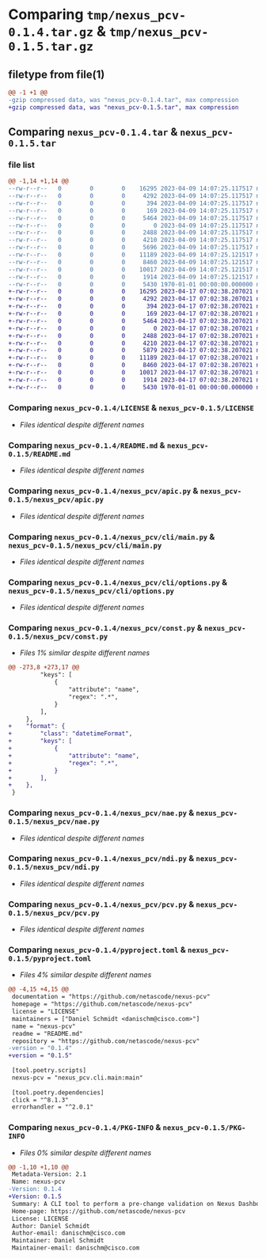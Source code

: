 # Comparing `tmp/nexus_pcv-0.1.4.tar.gz` & `tmp/nexus_pcv-0.1.5.tar.gz`

## filetype from file(1)

```diff
@@ -1 +1 @@
-gzip compressed data, was "nexus_pcv-0.1.4.tar", max compression
+gzip compressed data, was "nexus_pcv-0.1.5.tar", max compression
```

## Comparing `nexus_pcv-0.1.4.tar` & `nexus_pcv-0.1.5.tar`

### file list

```diff
@@ -1,14 +1,14 @@
--rw-r--r--   0        0        0    16295 2023-04-09 14:07:25.117517 nexus_pcv-0.1.4/LICENSE
--rw-r--r--   0        0        0     4292 2023-04-09 14:07:25.117517 nexus_pcv-0.1.4/README.md
--rw-r--r--   0        0        0      394 2023-04-09 14:07:25.117517 nexus_pcv-0.1.4/nexus_pcv/__init__.py
--rw-r--r--   0        0        0      169 2023-04-09 14:07:25.117517 nexus_pcv-0.1.4/nexus_pcv/__main__.py
--rw-r--r--   0        0        0     5464 2023-04-09 14:07:25.117517 nexus_pcv-0.1.4/nexus_pcv/apic.py
--rw-r--r--   0        0        0        0 2023-04-09 14:07:25.117517 nexus_pcv-0.1.4/nexus_pcv/cli/__init__.py
--rw-r--r--   0        0        0     2488 2023-04-09 14:07:25.117517 nexus_pcv-0.1.4/nexus_pcv/cli/main.py
--rw-r--r--   0        0        0     4210 2023-04-09 14:07:25.117517 nexus_pcv-0.1.4/nexus_pcv/cli/options.py
--rw-r--r--   0        0        0     5696 2023-04-09 14:07:25.117517 nexus_pcv-0.1.4/nexus_pcv/const.py
--rw-r--r--   0        0        0    11189 2023-04-09 14:07:25.121517 nexus_pcv-0.1.4/nexus_pcv/nae.py
--rw-r--r--   0        0        0     8460 2023-04-09 14:07:25.121517 nexus_pcv-0.1.4/nexus_pcv/ndi.py
--rw-r--r--   0        0        0    10017 2023-04-09 14:07:25.121517 nexus_pcv-0.1.4/nexus_pcv/pcv.py
--rw-r--r--   0        0        0     1914 2023-04-09 14:07:25.121517 nexus_pcv-0.1.4/pyproject.toml
--rw-r--r--   0        0        0     5430 1970-01-01 00:00:00.000000 nexus_pcv-0.1.4/PKG-INFO
+-rw-r--r--   0        0        0    16295 2023-04-17 07:02:38.207021 nexus_pcv-0.1.5/LICENSE
+-rw-r--r--   0        0        0     4292 2023-04-17 07:02:38.207021 nexus_pcv-0.1.5/README.md
+-rw-r--r--   0        0        0      394 2023-04-17 07:02:38.207021 nexus_pcv-0.1.5/nexus_pcv/__init__.py
+-rw-r--r--   0        0        0      169 2023-04-17 07:02:38.207021 nexus_pcv-0.1.5/nexus_pcv/__main__.py
+-rw-r--r--   0        0        0     5464 2023-04-17 07:02:38.207021 nexus_pcv-0.1.5/nexus_pcv/apic.py
+-rw-r--r--   0        0        0        0 2023-04-17 07:02:38.207021 nexus_pcv-0.1.5/nexus_pcv/cli/__init__.py
+-rw-r--r--   0        0        0     2488 2023-04-17 07:02:38.207021 nexus_pcv-0.1.5/nexus_pcv/cli/main.py
+-rw-r--r--   0        0        0     4210 2023-04-17 07:02:38.207021 nexus_pcv-0.1.5/nexus_pcv/cli/options.py
+-rw-r--r--   0        0        0     5879 2023-04-17 07:02:38.207021 nexus_pcv-0.1.5/nexus_pcv/const.py
+-rw-r--r--   0        0        0    11189 2023-04-17 07:02:38.207021 nexus_pcv-0.1.5/nexus_pcv/nae.py
+-rw-r--r--   0        0        0     8460 2023-04-17 07:02:38.207021 nexus_pcv-0.1.5/nexus_pcv/ndi.py
+-rw-r--r--   0        0        0    10017 2023-04-17 07:02:38.207021 nexus_pcv-0.1.5/nexus_pcv/pcv.py
+-rw-r--r--   0        0        0     1914 2023-04-17 07:02:38.207021 nexus_pcv-0.1.5/pyproject.toml
+-rw-r--r--   0        0        0     5430 1970-01-01 00:00:00.000000 nexus_pcv-0.1.5/PKG-INFO
```

### Comparing `nexus_pcv-0.1.4/LICENSE` & `nexus_pcv-0.1.5/LICENSE`

 * *Files identical despite different names*

### Comparing `nexus_pcv-0.1.4/README.md` & `nexus_pcv-0.1.5/README.md`

 * *Files identical despite different names*

### Comparing `nexus_pcv-0.1.4/nexus_pcv/apic.py` & `nexus_pcv-0.1.5/nexus_pcv/apic.py`

 * *Files identical despite different names*

### Comparing `nexus_pcv-0.1.4/nexus_pcv/cli/main.py` & `nexus_pcv-0.1.5/nexus_pcv/cli/main.py`

 * *Files identical despite different names*

### Comparing `nexus_pcv-0.1.4/nexus_pcv/cli/options.py` & `nexus_pcv-0.1.5/nexus_pcv/cli/options.py`

 * *Files identical despite different names*

### Comparing `nexus_pcv-0.1.4/nexus_pcv/const.py` & `nexus_pcv-0.1.5/nexus_pcv/const.py`

 * *Files 1% similar despite different names*

```diff
@@ -273,8 +273,17 @@
         "keys": [
             {
                 "attribute": "name",
                 "regex": ".*",
             }
         ],
     },
+    "format": {
+        "class": "datetimeFormat",
+        "keys": [
+            {
+                "attribute": "name",
+                "regex": ".*",
+            }
+        ],
+    },
 }
```

### Comparing `nexus_pcv-0.1.4/nexus_pcv/nae.py` & `nexus_pcv-0.1.5/nexus_pcv/nae.py`

 * *Files identical despite different names*

### Comparing `nexus_pcv-0.1.4/nexus_pcv/ndi.py` & `nexus_pcv-0.1.5/nexus_pcv/ndi.py`

 * *Files identical despite different names*

### Comparing `nexus_pcv-0.1.4/nexus_pcv/pcv.py` & `nexus_pcv-0.1.5/nexus_pcv/pcv.py`

 * *Files identical despite different names*

### Comparing `nexus_pcv-0.1.4/pyproject.toml` & `nexus_pcv-0.1.5/pyproject.toml`

 * *Files 4% similar despite different names*

```diff
@@ -4,15 +4,15 @@
 documentation = "https://github.com/netascode/nexus-pcv"
 homepage = "https://github.com/netascode/nexus-pcv"
 license = "LICENSE"
 maintainers = ["Daniel Schmidt <danischm@cisco.com>"]
 name = "nexus-pcv"
 readme = "README.md"
 repository = "https://github.com/netascode/nexus-pcv"
-version = "0.1.4"
+version = "0.1.5"
 
 [tool.poetry.scripts]
 nexus-pcv = "nexus_pcv.cli.main:main"
 
 [tool.poetry.dependencies]
 click = "^8.1.3"
 errorhandler = "^2.0.1"
```

### Comparing `nexus_pcv-0.1.4/PKG-INFO` & `nexus_pcv-0.1.5/PKG-INFO`

 * *Files 0% similar despite different names*

```diff
@@ -1,10 +1,10 @@
 Metadata-Version: 2.1
 Name: nexus-pcv
-Version: 0.1.4
+Version: 0.1.5
 Summary: A CLI tool to perform a pre-change validation on Nexus Dashboard Insights or Network Assurance Engine.
 Home-page: https://github.com/netascode/nexus-pcv
 License: LICENSE
 Author: Daniel Schmidt
 Author-email: danischm@cisco.com
 Maintainer: Daniel Schmidt
 Maintainer-email: danischm@cisco.com
```

